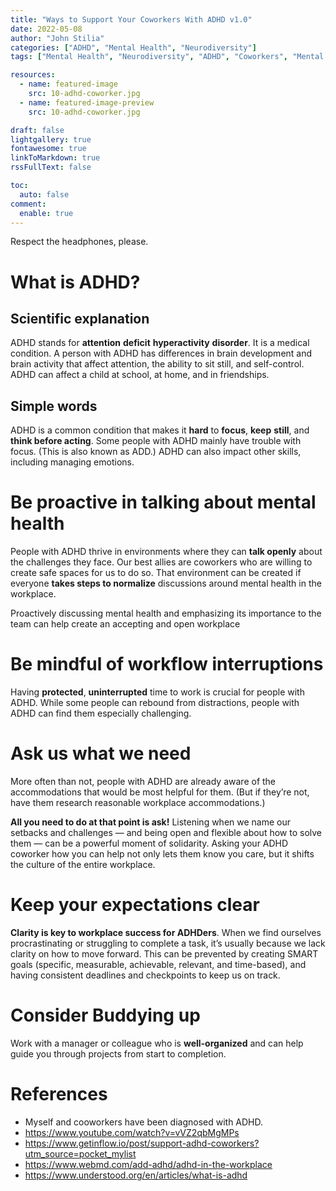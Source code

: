 ```yaml
---
title: "Ways to Support Your Coworkers With ADHD v1.0"
date: 2022-05-08
author: "John Stilia"
categories: ["ADHD", "Mental Health", "Neurodiversity"]
tags: ["Mental Health", "Neurodiversity", "ADHD", "Coworkers", "Mental Support"]

resources:
  - name: featured-image
    src: 10-adhd-coworker.jpg
  - name: featured-image-preview
    src: 10-adhd-coworker.jpg

draft: false
lightgallery: true
fontawesome: true
linkToMarkdown: true
rssFullText: false

toc:
  auto: false
comment:
  enable: true
---
```


<style>
img {
    box-shadow: inset 10px 10px 60px #fff;
    -moz-border-radius:25px;
    border-radius:10px;
}
</style>

Respect the headphones, please.

<!--more-->

# What is ADHD?

## Scientific explanation

ADHD stands for **attention** **deficit** **hyperactivity** **disorder**. It is a medical condition. A person with ADHD has differences in brain development and brain activity that affect attention, the ability to sit still, and self-control. ADHD can affect a child at school, at home, and in friendships.

## Simple words

ADHD is a common condition that makes it **hard** to **focus**, **keep** **still**, and **think before acting**. Some people with ADHD mainly have trouble with focus. (This is also known as ADD.) ADHD can also impact other skills, including managing emotions.

# Be proactive in talking about mental health

People with ADHD thrive in environments where they can **talk openly** about the challenges they face. Our best allies are coworkers who are willing to create safe spaces for us to do so. That environment can be created if everyone **takes steps to normalize** discussions around mental health in the workplace.

Proactively discussing mental health and emphasizing its importance to the team can help create an accepting and open workplace

# Be mindful of workflow interruptions

Having **protected**, **uninterrupted** time to work is crucial for people with ADHD. While some people can rebound from distractions, people with ADHD can find them especially challenging.

# Ask us what we need

More often than not, people with ADHD are already aware of the accommodations that would be most helpful for them. (But if they’re not, have them research reasonable workplace accommodations.)

**All you need to do at that point is ask!** Listening when we name our setbacks and challenges — and being open and flexible about how to solve them — can be a powerful moment of solidarity. Asking your ADHD coworker how you can help not only lets them know you care, but it shifts the culture of the entire workplace.‍

# Keep your expectations clear

**Clarity is key to workplace success for ADHDers**. When we find ourselves procrastinating or struggling to complete a task, it’s usually because we lack clarity on how to move forward. This can be prevented by creating SMART goals (specific, measurable, achievable, relevant, and time-based), and having consistent deadlines and checkpoints to keep us on track.‍

# Consider Buddying up

Work with a manager or colleague who is **well-organized** and can help guide you through projects from start to completion.

# References

- Myself and cooworkers have been diagnosed with ADHD.
- <https://www.youtube.com/watch?v=vVZ2qbMgMPs>
- <https://www.getinflow.io/post/support-adhd-coworkers?utm_source=pocket_mylist>
- <https://www.webmd.com/add-adhd/adhd-in-the-workplace>
- <https://www.understood.org/en/articles/what-is-adhd>
